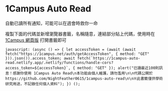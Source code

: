 # 1Campus Auto Read
自動已讀所有通知，可能可以在週會時救你一命

複製下面的代碼並新增瀏覽器書籤，名稱隨意，連結部分貼上代碼，使用時在 [1Campus 網頁版](https://1campus.net/) 打開書籤即可
```
javascript: (async () => { let accessToken = (await (await fetch("https://1campus.net/auth/getAccessToken", { method: "GET" })).json()).access_token; await fetch(`https://1campus-auto-read.netlify.app/.netlify/functions/handle-cors?access_token=${accessToken}`, { method: "GET" }); alert("已讀最近100則訊息！感謝你使用 1Campus Auto Read\n本功能由個人維護，請勿濫用\n\n代碼公開於 https://github.com/NightFeather0615/1campus-auto-read\n\n※此書籤僅供學術研究用途，不記錄任何個人資料"); }) ();
```